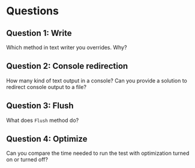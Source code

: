 # Questions

## Question 1: Write

Which method in text writer you overrides. Why?

## Question 2: Console redirection

How many kind of text output in a console? Can you provide a solution to redirect console output to a file?

## Question 3: Flush

What does `Flush` method do? 

## Question 4: Optimize

Can you compare the time needed to run the test with optimization turned on or turned off?